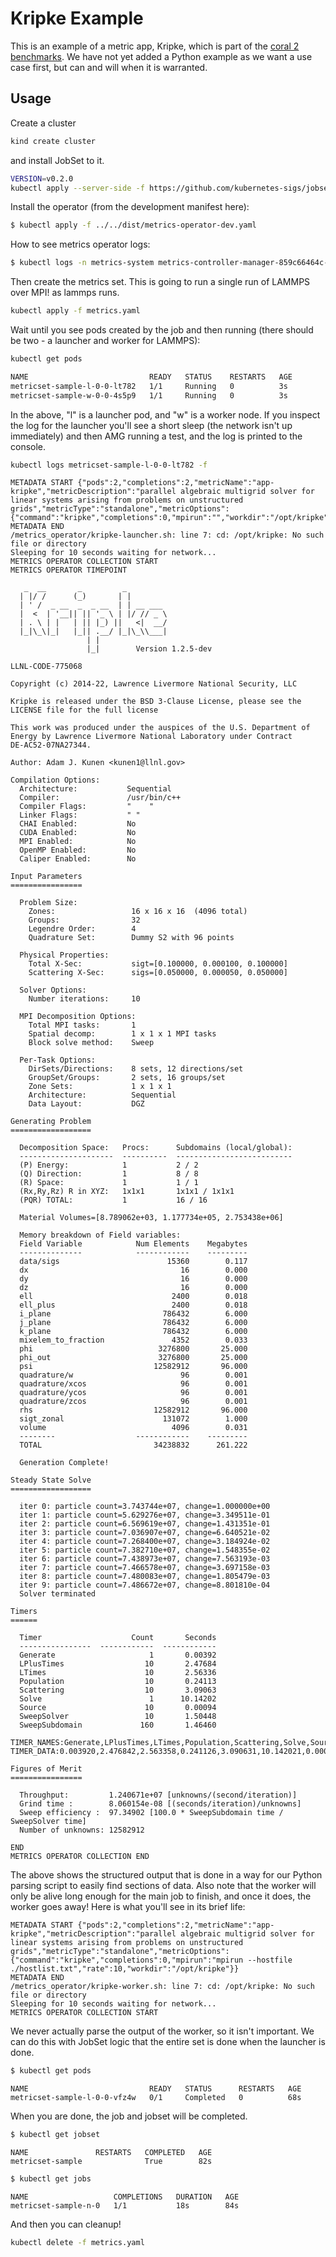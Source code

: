# Kripke Example

This is an example of a metric app, Kripke, which is part of the [coral 2 benchmarks](https://asc.llnl.gov/coral-2-benchmarks). 
We have not yet added a Python example as we want a use case first, but can and will when it is warranted.

## Usage

Create a cluster

```bash
kind create cluster
```

and install JobSet to it.

```bash
VERSION=v0.2.0
kubectl apply --server-side -f https://github.com/kubernetes-sigs/jobset/releases/download/$VERSION/manifests.yaml
```

Install the operator (from the development manifest here):

```bash
$ kubectl apply -f ../../dist/metrics-operator-dev.yaml
```

How to see metrics operator logs:

```bash
$ kubectl logs -n metrics-system metrics-controller-manager-859c66464c-7rpbw
```

Then create the metrics set. This is going to run a single run of LAMMPS over MPI!
as lammps runs.

```bash
kubectl apply -f metrics.yaml
```

Wait until you see pods created by the job and then running (there should be two - a launcher and worker for LAMMPS):

```bash
kubectl get pods
```
```diff
NAME                           READY   STATUS    RESTARTS   AGE
metricset-sample-l-0-0-lt782   1/1     Running   0          3s
metricset-sample-w-0-0-4s5p9   1/1     Running   0          3s
```

In the above, "l" is a launcher pod, and "w" is a worker node.
If you inspect the log for the launcher you'll see a short sleep (the network isn't up immediately)
and then AMG running a test, and the log is printed to the console.

```bash
kubectl logs metricset-sample-l-0-0-lt782 -f
```
```console
METADATA START {"pods":2,"completions":2,"metricName":"app-kripke","metricDescription":"parallel algebraic multigrid solver for linear systems arising from problems on unstructured grids","metricType":"standalone","metricOptions":{"command":"kripke","completions":0,"mpirun":"","workdir":"/opt/kripke"}}
METADATA END
/metrics_operator/kripke-launcher.sh: line 7: cd: /opt/kripke: No such file or directory
Sleeping for 10 seconds waiting for network...
METRICS OPERATOR COLLECTION START
METRICS OPERATOR TIMEPOINT

   _  __       _         _
  | |/ /      (_)       | |
  | ' /  _ __  _  _ __  | | __ ___
  |  <  | '__|| || '_ \ | |/ // _ \ 
  | . \ | |   | || |_) ||   <|  __/
  |_|\_\|_|   |_|| .__/ |_|\_\\___|
                 | |
                 |_|        Version 1.2.5-dev

LLNL-CODE-775068

Copyright (c) 2014-22, Lawrence Livermore National Security, LLC

Kripke is released under the BSD 3-Clause License, please see the
LICENSE file for the full license

This work was produced under the auspices of the U.S. Department of
Energy by Lawrence Livermore National Laboratory under Contract
DE-AC52-07NA27344.

Author: Adam J. Kunen <kunen1@llnl.gov>

Compilation Options:
  Architecture:           Sequential
  Compiler:               /usr/bin/c++
  Compiler Flags:         "    "
  Linker Flags:           " "
  CHAI Enabled:           No
  CUDA Enabled:           No
  MPI Enabled:            No
  OpenMP Enabled:         No
  Caliper Enabled:        No

Input Parameters
================

  Problem Size:
    Zones:                 16 x 16 x 16  (4096 total)
    Groups:                32
    Legendre Order:        4
    Quadrature Set:        Dummy S2 with 96 points

  Physical Properties:
    Total X-Sec:           sigt=[0.100000, 0.000100, 0.100000]
    Scattering X-Sec:      sigs=[0.050000, 0.000050, 0.050000]

  Solver Options:
    Number iterations:     10

  MPI Decomposition Options:
    Total MPI tasks:       1
    Spatial decomp:        1 x 1 x 1 MPI tasks
    Block solve method:    Sweep

  Per-Task Options:
    DirSets/Directions:    8 sets, 12 directions/set
    GroupSet/Groups:       2 sets, 16 groups/set
    Zone Sets:             1 x 1 x 1
    Architecture:          Sequential
    Data Layout:           DGZ

Generating Problem
==================

  Decomposition Space:   Procs:      Subdomains (local/global):
  ---------------------  ----------  --------------------------
  (P) Energy:            1           2 / 2
  (Q) Direction:         1           8 / 8
  (R) Space:             1           1 / 1
  (Rx,Ry,Rz) R in XYZ:   1x1x1       1x1x1 / 1x1x1
  (PQR) TOTAL:           1           16 / 16

  Material Volumes=[8.789062e+03, 1.177734e+05, 2.753438e+06]

  Memory breakdown of Field variables:
  Field Variable            Num Elements    Megabytes
  --------------            ------------    ---------
  data/sigs                        15360        0.117
  dx                                  16        0.000
  dy                                  16        0.000
  dz                                  16        0.000
  ell                               2400        0.018
  ell_plus                          2400        0.018
  i_plane                         786432        6.000
  j_plane                         786432        6.000
  k_plane                         786432        6.000
  mixelem_to_fraction               4352        0.033
  phi                            3276800       25.000
  phi_out                        3276800       25.000
  psi                           12582912       96.000
  quadrature/w                        96        0.001
  quadrature/xcos                     96        0.001
  quadrature/ycos                     96        0.001
  quadrature/zcos                     96        0.001
  rhs                           12582912       96.000
  sigt_zonal                      131072        1.000
  volume                            4096        0.031
  --------                  ------------    ---------
  TOTAL                         34238832      261.222

  Generation Complete!

Steady State Solve
==================

  iter 0: particle count=3.743744e+07, change=1.000000e+00
  iter 1: particle count=5.629276e+07, change=3.349511e-01
  iter 2: particle count=6.569619e+07, change=1.431351e-01
  iter 3: particle count=7.036907e+07, change=6.640521e-02
  iter 4: particle count=7.268400e+07, change=3.184924e-02
  iter 5: particle count=7.382710e+07, change=1.548355e-02
  iter 6: particle count=7.438973e+07, change=7.563193e-03
  iter 7: particle count=7.466578e+07, change=3.697158e-03
  iter 8: particle count=7.480083e+07, change=1.805479e-03
  iter 9: particle count=7.486672e+07, change=8.801810e-04
  Solver terminated

Timers
======

  Timer                    Count       Seconds
  ----------------  ------------  ------------
  Generate                     1       0.00392
  LPlusTimes                  10       2.47684
  LTimes                      10       2.56336
  Population                  10       0.24113
  Scattering                  10       3.09063
  Solve                        1      10.14202
  Source                      10       0.00094
  SweepSolver                 10       1.50448
  SweepSubdomain             160       1.46460

TIMER_NAMES:Generate,LPlusTimes,LTimes,Population,Scattering,Solve,Source,SweepSolver,SweepSubdomain
TIMER_DATA:0.003920,2.476842,2.563358,0.241126,3.090631,10.142021,0.000936,1.504483,1.464600

Figures of Merit
================

  Throughput:         1.240671e+07 [unknowns/(second/iteration)]
  Grind time :        8.060154e-08 [(seconds/iteration)/unknowns]
  Sweep efficiency :  97.34902 [100.0 * SweepSubdomain time / SweepSolver time]
  Number of unknowns: 12582912

END
METRICS OPERATOR COLLECTION END
```

The above shows the structured output that is done in a way for our Python parsing script to easily
find sections of data. Also note that the worker will only be alive long enough for the main job to
finish, and once it does, the worker goes away! Here is what you'll see in its brief life:

```console
METADATA START {"pods":2,"completions":2,"metricName":"app-kripke","metricDescription":"parallel algebraic multigrid solver for linear systems arising from problems on unstructured grids","metricType":"standalone","metricOptions":{"command":"kripke","completions":0,"mpirun":"mpirun --hostfile ./hostlist.txt","rate":10,"workdir":"/opt/kripke"}}
METADATA END
/metrics_operator/kripke-worker.sh: line 7: cd: /opt/kripke: No such file or directory
Sleeping for 10 seconds waiting for network...
METRICS OPERATOR COLLECTION START
```

We never actually parse the output of the worker, so it isn't important.
We can do this with JobSet logic that the entire set is done when the launcher is done.

```bash
$ kubectl get pods
```
```console
NAME                           READY   STATUS      RESTARTS   AGE
metricset-sample-l-0-0-vfz4w   0/1     Completed   0          68s
```

When you are done, the job and jobset will be completed.

```bash
$ kubectl get jobset
```
```console
NAME               RESTARTS   COMPLETED   AGE
metricset-sample              True        82s
```
```bash
$ kubectl get jobs
```
```console
NAME                   COMPLETIONS   DURATION   AGE
metricset-sample-n-0   1/1           18s        84s
```

And then you can cleanup!

```bash
kubectl delete -f metrics.yaml
```